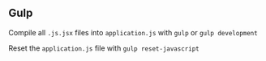 ## Gulp

Compile all `.js.jsx` files into `application.js` with `gulp` or `gulp development`

Reset the `application.js` file with `gulp reset-javascript`